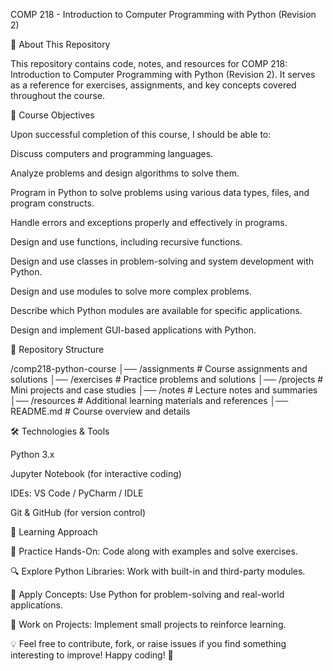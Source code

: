 COMP 218 - Introduction to Computer Programming with Python (Revision 2)

📌 About This Repository

This repository contains code, notes, and resources for COMP 218: Introduction to Computer Programming with Python (Revision 2). It serves as a reference for exercises, assignments, and key concepts covered throughout the course.

🎯 Course Objectives

Upon successful completion of this course, I should be able to:

Discuss computers and programming languages.

Analyze problems and design algorithms to solve them.

Program in Python to solve problems using various data types, files, and program constructs.

Handle errors and exceptions properly and effectively in programs.

Design and use functions, including recursive functions.

Design and use classes in problem-solving and system development with Python.

Design and use modules to solve more complex problems.

Describe which Python modules are available for specific applications.

Design and implement GUI-based applications with Python.

📂 Repository Structure

/comp218-python-course
│── /assignments    # Course assignments and solutions
│── /exercises      # Practice problems and solutions
│── /projects       # Mini projects and case studies
│── /notes          # Lecture notes and summaries
│── /resources      # Additional learning materials and references
│── README.md       # Course overview and details

🛠 Technologies & Tools

Python 3.x

Jupyter Notebook (for interactive coding)

IDEs: VS Code / PyCharm / IDLE

Git & GitHub (for version control)

📖 Learning Approach

📌 Practice Hands-On: Code along with examples and solve exercises.

🔍 Explore Python Libraries: Work with built-in and third-party modules.

🎯 Apply Concepts: Use Python for problem-solving and real-world applications.

🚀 Work on Projects: Implement small projects to reinforce learning.



💡 Feel free to contribute, fork, or raise issues if you find something interesting to improve! Happy coding! 🚀

